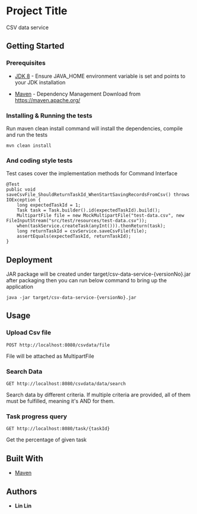 # Project Title

CSV data service

## Getting Started

### Prerequisites

* [JDK 8](http://www.oracle.com/technetwork/pt/java/javase/overview/index.html) - Ensure JAVA_HOME environment variable
  is set and points to your JDK installation

* [Maven](https://maven.apache.org/) - Dependency Management Download from https://maven.apache.org/

### Installing & Running the tests

Run maven clean install command will install the dependencies, compile and run the tests

```
mvn clean install
```

### And coding style tests

Test cases cover the implementation methods for Command Interface

```
@Test
public void saveCsvFile_ShouldReturnTaskId_WhenStartSavingRecordsFromCsv() throws IOException {
	long expectedTaskId = 1;
	Task task = Task.builder().id(expectedTaskId).build();
	MultipartFile file = new MockMultipartFile("test-data.csv", new FileInputStream("src/test/resources/test-data.csv"));
	when(taskService.createTask(anyInt())).thenReturn(task);
	long returnTaskId = csvService.saveCsvFile(file);
	assertEquals(expectedTaskId, returnTaskId);
}
```

## Deployment

JAR package will be created under target/csv-data-service-{versionNo}.jar after packaging then you can run below command
to bring up the application

```
java -jar target/csv-data-service-{versionNo}.jar
```

## Usage

### Upload Csv file

```
POST http://localhost:8080/csvdata/file
```

File will be attached as MultipartFile

### Search Data

```
GET http://localhost:8080/csvdata/data/search
```

Search data by different criteria. If multiple criteria are provided, all of them must be fulfilled, meaning it's AND
for them.

### Task progress query

```
GET http://localhost:8080/task/{taskId}
```

Get the percentage of given task

## Built With

* [Maven](https://maven.apache.org/)

## Authors

* **Lin Lin**